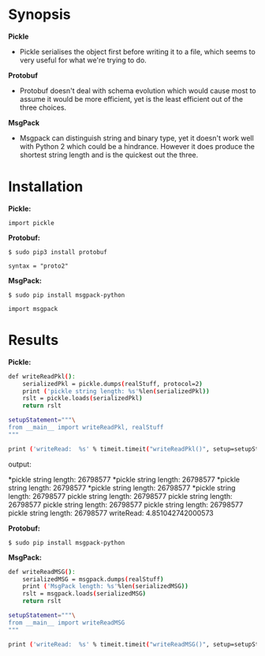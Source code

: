 # Synopsis


**Pickle**
   * Pickle serialises the object first before writing it to a file, which seems to very useful for what we're trying to do.
   
**Protobuf**
   * Protobuf doesn't deal with schema evolution which would cause most to assume it would be more efficient, yet is the least efficient out of the three choices.
    
**MsgPack**
   * Msgpack can distinguish string and binary type, yet it doesn't work well with Python 2 which could be a hindrance. However it does produce the shortest string length and is the quickest out the three.

# Installation
**Pickle:**

`import pickle`

**Protobuf:**

`$ sudo pip3 install protobuf`

`syntax = "proto2"`

**MsgPack:**

`$ sudo pip install msgpack-python`

`import msgpack`
# Results

**Pickle:**

```bash
def writeReadPkl():
    serializedPkl = pickle.dumps(realStuff, protocol=2)
    print ('pickle string length: %s'%len(serializedPkl))
    rslt = pickle.loads(serializedPkl)
    return rslt

setupStatement="""\
from __main__ import writeReadPkl, realStuff
"""

print ('writeRead:  %s' % timeit.timeit("writeReadPkl()", setup=setupStatement, number=10))
```
output:

*pickle string length: 26798577
*pickle string length: 26798577
*pickle string length: 26798577
*pickle string length: 26798577
*pickle string length: 26798577
pickle string length: 26798577
pickle string length: 26798577
pickle string length: 26798577
pickle string length: 26798577
pickle string length: 26798577
writeRead:  4.851042742000573

**Protobuf:**

`$ sudo pip install msgpack-python`

**MsgPack:**

```bash
def writeReadMSG():
    serializedMSG = msgpack.dumps(realStuff)
    print ('MsgPack length: %s'%len(serializedMSG))
    rslt = msgpack.loads(serializedMSG)
    return rslt

setupStatement="""\
from __main__ import writeReadMSG
"""

print ('writeRead:  %s' % timeit.timeit("writeReadMSG()", setup=setupStatement, number=10))
```
